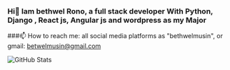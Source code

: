 ### Hi👋 Iam bethwel Rono, a full stack developer With Python, Django , React js, Angular js and wordpress as my Major

###📫 How to reach me: all social media platforms as "bethwelmusin", or gmail: betwelmusin@gmail.com




![GitHub Stats](https://github-readme-stats.vercel.app/api?username=bethwelmusin&theme=synthwave)

<!--
**bethwelmusin/bethwelmusin** is a ✨ _special_ ✨ repository because its `README.md` (this file) appears on your GitHub profile.

Here are some ideas to get you started:

- 🔭 I’m currently working on ...
- 
- 👯 I’m looking to collaborate on ...
- 🤔 I’m looking for help with ...
- 💬 Ask me about ...
- 
- 😄 Pronouns: ...
- ⚡ Fun fact: ...


![GitHub Stats](https://github-readme-stats.vercel.app/api?username= &theme=radical)

